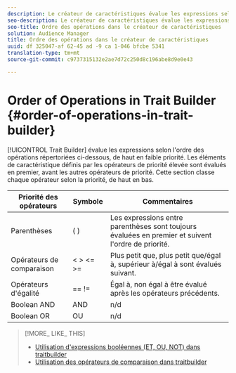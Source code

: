 ```yaml
---
description: Le créateur de caractéristiques évalue les expressions selon l'ordre des opérations répertoriées ci-dessous, de haut en faible priorité. Les éléments de caractéristique définis par les opérateurs de priorité élevée sont évalués en premier, avant les autres opérateurs de priorité. Cette section classe chaque opérateur selon la priorité, de haut en bas.
seo-description: Le créateur de caractéristiques évalue les expressions selon l'ordre des opérations répertoriées ci-dessous, de haut en faible priorité. Les éléments de caractéristique définis par les opérateurs de priorité élevée sont évalués en premier, avant les autres opérateurs de priorité. Cette section classe chaque opérateur selon la priorité, de haut en bas.
seo-title: Ordre des opérations dans le créateur de caractéristiques
solution: Audience Manager
title: Ordre des opérations dans le créateur de caractéristiques
uuid: df 325047-af 62-45 ad -9 ca 1-046 bfcbe 5341
translation-type: tm+mt
source-git-commit: c9737315132e2ae7d72c250d8c196abe8d9e0e43

---
```



# Order of Operations in Trait Builder {#order-of-operations-in-trait-builder}

[!UICONTROL Trait Builder] évalue les expressions selon l'ordre des opérations répertoriées ci-dessous, de haut en faible priorité. Les éléments de caractéristique définis par les opérateurs de priorité élevée sont évalués en premier, avant les autres opérateurs de priorité. Cette section classe chaque opérateur selon la priorité, de haut en bas.

<!-- c_tb_operator_precedence.xml -->

<table id="table_F0FA45B652C7464B90D35526817110FF"> 
 <thead> 
  <tr> 
   <th colname="col1" class="entry"> Priorité des opérateurs </th> 
   <th colname="col2" class="entry"> Symbole </th> 
   <th colname="col3" class="entry"> Commentaires </th> 
  </tr> 
 </thead>
 <tbody> 
  <tr> 
   <td colname="col1"> Parenthèses </td> 
   <td colname="col2"> ( ) </td> 
   <td colname="col3"> Les expressions entre parenthèses sont toujours évaluées en premier et suivent l'ordre de priorité. </td> 
  </tr> 
  <tr> 
   <td colname="col1"> Opérateurs de comparaison </td> 
   <td colname="col2"> &lt; &gt; &lt;= &gt;= </td> 
   <td colname="col3"> Plus petit que, plus petit que/égal à, supérieur à/égal à sont évalués suivant. </td> 
  </tr> 
  <tr> 
   <td colname="col1"> Opérateurs d'égalité </td> 
   <td colname="col2"> == != </td> 
   <td colname="col3"> Égal à, non égal à être évalué après les opérateurs précédents. </td> 
  </tr> 
  <tr> 
   <td colname="col1">Boolean <span class="wintitle"> AND</span> </td> 
   <td colname="col2"><span class="wintitle"> AND</span> </td> 
   <td colname="col3" morerows="1"> n/d </td> 
  </tr> 
  <tr> 
   <td colname="col1">Boolean <span class="wintitle"> OR</span> </td> 
   <td colname="col2"><span class="wintitle"> OU</span> </td> 
   <td colname="col3" morerows="1"> n/d </td> 
  </tr> 
 </tbody>
</table>

>[!MORE_ LIKE_ THIS]
>
>* [Utilisation d'expressions booléennes (ET, OU, NOT) dans traitbuilder](../../reference/boolean-expressions-tsb.md)
>* [Utilisation des opérateurs de comparaison dans traitbuilder](../../features/traits/trait-comparison-operators.md)

